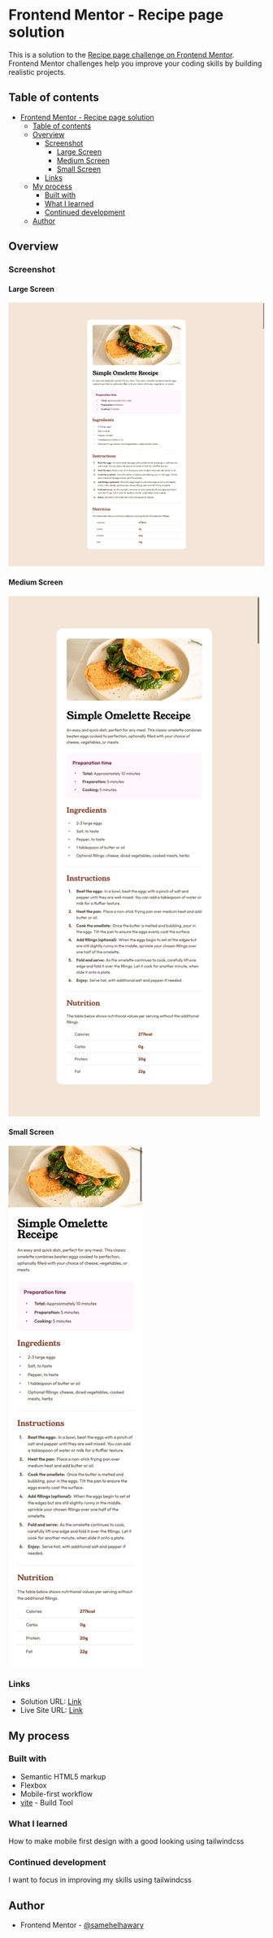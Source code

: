 # Frontend Mentor - Recipe page solution

This is a solution to the [Recipe page challenge on Frontend Mentor](https://www.frontendmentor.io/challenges/recipe-page-KiTsR8QQKm). Frontend Mentor challenges help you improve your coding skills by building realistic projects. 

## Table of contents

- [Frontend Mentor - Recipe page solution](#frontend-mentor---recipe-page-solution)
  - [Table of contents](#table-of-contents)
  - [Overview](#overview)
    - [Screenshot](#screenshot)
      - [Large Screen](#large-screen)
      - [Medium Screen](#medium-screen)
      - [Small Screen](#small-screen)
    - [Links](#links)
  - [My process](#my-process)
    - [Built with](#built-with)
    - [What I learned](#what-i-learned)
    - [Continued development](#continued-development)
  - [Author](#author)


## Overview

### Screenshot

#### Large Screen
![alt text](image.png)
#### Medium Screen
![alt text](image-1.png)
#### Small Screen
![alt text](image-2.png)

### Links

- Solution URL: [Link](https://your-solution-url.com)
- Live Site URL: [Link](https://your-live-site-url.com)

## My process

### Built with

- Semantic HTML5 markup
- Flexbox
- Mobile-first workflow
- [vite](https://vite.dev/) - Build Tool


### What I learned

How to make mobile first design with a good looking using tailwindcss

### Continued development

I want to focus in improving my skills using tailwindcss


## Author

- Frontend Mentor - [@samehelhawary](https://www.frontendmentor.io/profile/samehelhawary)
